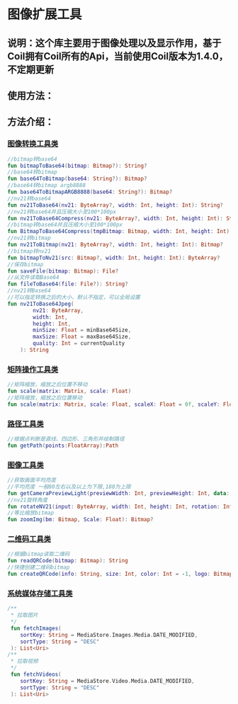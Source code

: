 # 图像扩展工具

## 说明：这个库主要用于图像处理以及显示作用，基于Coil拥有Coil所有的Api，当前使用Coil版本为1.4.0，不定期更新

## 使用方法：

## 方法介绍：

### [图像转换工具类](./src/main/java/com/sik/sikimage/ImageConvertUtils.kt)

```kotlin
//bitmap转base64
fun bitmapToBase64(bitmap: Bitmap?): String?
//base64转bitmap
fun base64ToBitmap(base64: String?): Bitmap?
//base64转bitmap argb8888
fun base64ToBitmapARGB8888(base64: String?): Bitmap?
//nv21转base64
fun nv21ToBase64(nv21: ByteArray?, width: Int, height: Int): String?
//nv21转base64并且压缩大小至100*100px
fun nv21ToBase64Compress(nv21: ByteArray?, width: Int, height: Int): String?
//bitmap转base64并且压缩大小至100*100px
fun BitmapToBase64Compress(tmpBitmap: Bitmap, width: Int, height: Int): String?
//nv21转bitmap
fun nv21ToBitmap(nv21: ByteArray?, width: Int, height: Int): Bitmap?
//bitmap转nv21
fun bitmapToNv21(src: Bitmap?, width: Int, height: Int): ByteArray?
//保存bitmap
fun saveFile(bitmap: Bitmap): File?
//从文件读取Base64
fun fileToBase64(file: File?): String?
//nv21转Base64
//可以指定转换之后的大小，默认不指定，可以全局设置
fun nv21ToBase64Jpeg(
        nv21: ByteArray,
        width: Int,
        height: Int,
        minSize: Float = minBase64Size,
        maxSize: Float = maxBase64Size,
        quality: Int = currentQuality
    ): String
```

### [矩阵操作工具类](./src/main/java/com/sik/sikimage/MatrixUtils.kt)

```kotlin
//矩阵缩放，缩放之后位置不移动
fun scale(matrix: Matrix, scale: Float)
//矩阵缩放，缩放之后位置移动
fun scale(matrix: Matrix, scale: Float, scaleX: Float = 0f, scaleY: Float = 0f)
```

### [路径工具类](./src/main/java/com/sik/sikimage/PathUtils.kt)

```kotlin
//根据点判断是直线、四边形、三角形并绘制路径
fun getPath(points:FloatArray):Path
```

### [图像工具类](./src/main/java/com/sik/sikimage/ImageUtil.kt)

```kotlin
//获取画面平均亮度
//平均亮度 一般80左右以及以上为下限,180为上限
fun getCameraPreviewLight(previewWidth: Int, previewHeight: Int, data: ByteArray): Long
//nv21旋转角度
fun rotateNV21(input: ByteArray, width: Int, height: Int, rotation: Int): ByteArray
//等比缩放bitmap
fun zoomImg(bm: Bitmap, Scale: Float): Bitmap?
```

### [二维码工具类](./src/main/java/com/sik/sikimage/QRCodeUtils.kt)

```kotlin
//根据bitmap读取二维码
fun readQRCode(bitmap: Bitmap): String
//快捷创建二维码bitmap
fun createQRCode(info: String, size: Int, color: Int = -1, logo: Bitmap? = null): Bitmap
```

### [系统媒体存储工具类](./src/main/java/com/sik/sikimage/MediaStoreUtils.kt)

```kotlin
/**
 * 拉取图片
 */
 fun fetchImages(
    sortKey: String = MediaStore.Images.Media.DATE_MODIFIED,
    sortType: String = "DESC"
 ): List<Uri>
/**
 * 拉取视频
 */
 fun fetchVideos(
    sortKey: String = MediaStore.Video.Media.DATE_MODIFIED,
    sortType: String = "DESC"
 ): List<Uri>
```

